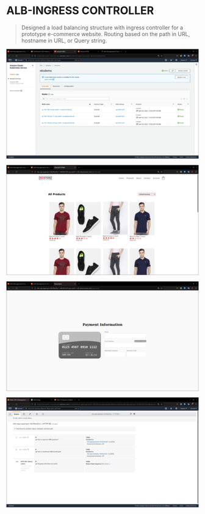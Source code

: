 # ALB-INGRESS CONTROLLER

> Designed a load balancing structure with ingress controller for a prototype e-commerce website.
> Routing based on the path in URL, hostname in URL, or Query string.

![Alt text](<./images/alb-ingress%20(1).jpeg>)

![Alt text](<./images/alb-ingress%20(4).jpeg>)

![Alt text](<./images/alb-ingress%20(3).jpeg>)

![Alt text](<./images/alb-ingress%20(6).jpeg>)
